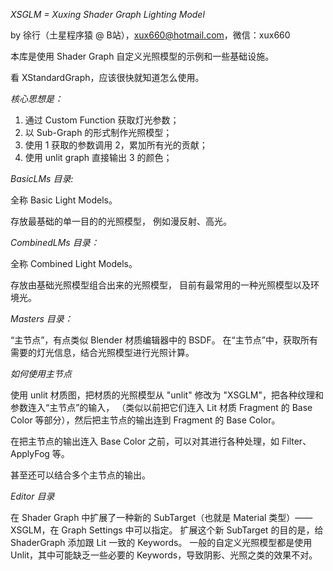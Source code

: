 *XSGLM = Xuxing Shader Graph Lighting Model*

by 徐行（土星程序猿 @ B站），xux660@hotmail.com，微信：xux660

本库是使用 Shader Graph 自定义光照模型的示例和一些基础设施。

看 XStandardGraph，应该很快就知道怎么使用。

*核心思想是：*

1. 通过 Custom Function 获取灯光参数；
2. 以 Sub-Graph 的形式制作光照模型；
3. 使用 1 获取的参数调用 2，累加所有光的贡献；
4. 使用 unlit graph 直接输出 3 的颜色；


*BasicLMs 目录:*

全称 Basic Light Models。

存放最基础的单一目的的光照模型，
例如漫反射、高光。


*CombinedLMs 目录：*

全称 Combined Light Models。

存放由基础光照模型组合出来的光照模型，
目前有最常用的一种光照模型以及环境光。


*Masters 目录：*

“主节点”，有点类似 Blender 材质编辑器中的 BSDF。
在“主节点”中，获取所有需要的灯光信息，结合光照模型进行光照计算。


*如何使用主节点*

使用 unlit 材质图，把材质的光照模型从 "unlit" 修改为 "XSGLM"，把各种纹理和参数连入“主节点”的输入，
（类似以前把它们连入 Lit 材质 Fragment 的 Base Color 等部分），然后把主节点的输出连到 Fragment 的 Base Color。

在把主节点的输出连入 Base Color 之前，可以对其进行各种处理，如 Filter、ApplyFog 等。

甚至还可以结合多个主节点的输出。


*Editor 目录*

在 Shader Graph 中扩展了一种新的 SubTarget（也就是 Material 类型）——XSGLM，在 Graph Settings 中可以指定。
扩展这个新 SubTarget 的目的是，给 ShaderGraph 添加跟 Lit 一致的 Keywords。
一般的自定义光照模型都是使用 Unlit，其中可能缺乏一些必要的 Keywords，导致阴影、光照之类的效果不对。
